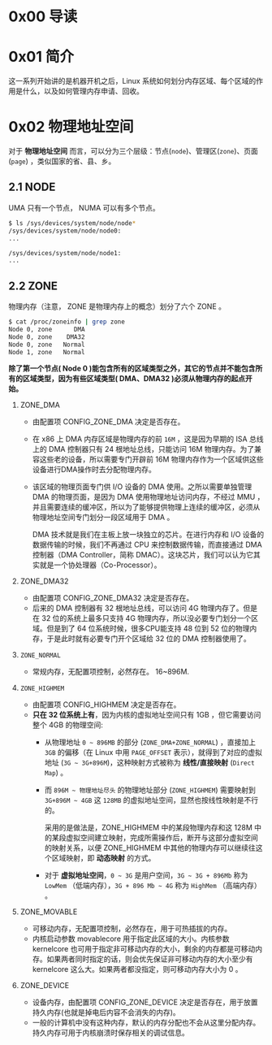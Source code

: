 # 0x00 导读

# 0x01 简介

这一系列开始讲的是机器开机之后，Linux 系统如何划分内存区域、每个区域的作用是什么，以及如何管理内存申请、回收。

# 0x02 物理地址空间

对于 **物理地址空间** 而言，可以分为三个层级：节点(`node`)、管理区(`zone`)、页面(`page`) ，类似国家的省、县、乡。

## 2.1 NODE

UMA 只有一个节点， NUMA 可以有多个节点。

```bash
$ ls /sys/devices/system/node/node*
/sys/devices/system/node/node0:
...

/sys/devices/system/node/node1:
...
```

## 2.2 ZONE

物理内存（注意， ZONE 是物理内存上的概念）划分了六个 ZONE 。

```bash
$ cat /proc/zoneinfo | grep zone
Node 0, zone      DMA
Node 0, zone    DMA32
Node 0, zone   Normal
Node 1, zone   Normal
```

**除了第一个节点( Node 0 )能包含所有的区域类型之外，其它的节点并不能包含所有的区域类型，因为有些区域类型( DMA、DMA32 )必须从物理内存的起点开始。**

1. ZONE_DMA  
    - 由配置项 CONFIG_ZONE_DMA 决定是否存在。
    - 在 x86 上 DMA 内存区域是物理内存的前 `16M` ，这是因为早期的 ISA 总线上的 DMA 控制器只有 24 根地址总线，只能访问 16M 物理内存。为了兼容这些老的设备，所以需要专门开辟前 16M 物理内存作为一个区域供这些设备进行DMA操作时去分配物理内存。
    - 该区域的物理页面专门供 I/O 设备的 DMA 使用。之所以需要单独管理 DMA 的物理页面，是因为 DMA 使用物理地址访问内存，不经过 MMU ，并且需要连续的缓冲区，所以为了能够提供物理上连续的缓冲区，必须从物理地址空间专门划分一段区域用于 DMA 。

        DMA 技术就是我们在主板上放一块独立的芯片。在进行内存和 I/O 设备的数据传输的时候，我们不再通过 CPU 来控制数据传输，而直接通过 DMA 控制器（DMA Controller，简称 DMAC）。这块芯片，我们可以认为它其实就是一个协处理器（Co-Processor）。

2. ZONE_DMA32   
    - 由配置项 CONFIG_ZONE_DMA32 决定是否存在。
    - 后来的 DMA 控制器有 32 根地址总线，可以访问 4G 物理内存了。但是在 32 位的系统上最多只支持 4G 物理内存，所以没必要专门划分一个区域。但是到了 64 位系统时候，很多CPU能支持 48 位到 52 位的物理内存，于是此时就有必要专门开个区域给 32 位的 DMA 控制器使用了。

3. `ZONE_NORMAL`   
    - 常规内存，无配置项控制，必然存在。 16~896M.

4. `ZONE_HIGHMEM`   
    - 由配置项 CONFIG_HIGHMEM 决定是否存在。
    - **只在 32 位系统上有**，因为内核的虚拟地址空间只有 1GB ，但它需要访问整个 4GB 的物理空间:
        - 从物理地址 `0 ~ 896MB` 的部分 (`ZONE_DMA+ZONE_NORMAL`) ，直接加上 `3GB` 的偏移（在 Linux 中用 `PAGE_OFFSET` 表示），就得到了对应的虚拟地址 (`3G ~ 3G+896M`)，这种映射方式被称为 **线性/直接映射** (`Direct Map`) 。

        - 而 `896M ~ 物理地址尽头` 的物理地址部分 (`ZONE_HIGHMEM`) 需要映射到 `3G+896M ~ 4GB` 这 `128MB` 的虚拟地址空间，显然也按线性映射是不行的。

            采用的是做法是，ZONE_HIGHMEM 中的某段物理内存和这 128M 中的某段虚拟空间建立映射，完成所需操作后，断开与这部分虚拟空间的映射关系，以便 ZONE_HIGHMEM 中其他的物理内存可以继续往这个区域映射，即 **动态映射** 的方式。

        - 对于 **虚拟地址空间**，`0 ~ 3G` 是用户空间，`3G ~ 3G + 896Mb` 称为 `LowMem`  （低端内存），`3G + 896 Mb ~ 4G` 称为 `HighMem` （高端内存） 。

5. ZONE_MOVABLE   
    - 可移动内存，无配置项控制，必然存在，用于可热插拔的内存。
    - 内核启动参数 movablecore 用于指定此区域的大小。内核参数 kernelcore 也可用于指定非可移动内存的大小，剩余的内存都是可移动内存。如果两者同时指定的话，则会优先保证非可移动内存的大小至少有 kernelcore 这么大。如果两者都没指定，则可移动内存大小为 0 。

6. ZONE_DEVICE   
    - 设备内存，由配置项 CONFIG_ZONE_DEVICE 决定是否存在，用于放置持久内存(也就是掉电后内容不会消失的内存)。
    - 一般的计算机中没有这种内存，默认的内存分配也不会从这里分配内存。持久内存可用于内核崩溃时保存相关的调试信息。

